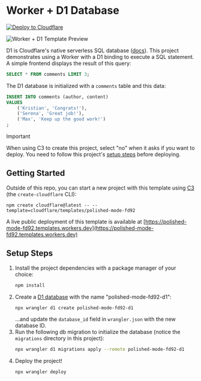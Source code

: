 # Worker + D1 Database

[![Deploy to Cloudflare](https://deploy.workers.cloudflare.com/button)](https://deploy.workers.cloudflare.com/?url=https://github.com/cloudflare/templates/tree/main/polished-mode-fd92)

![Worker + D1 Template Preview](https://imagedelivery.net/wSMYJvS3Xw-n339CbDyDIA/cb7cb0a9-6102-4822-633c-b76b7bb25900/public)

<!-- dash-content-start -->

D1 is Cloudflare's native serverless SQL database ([docs](https://developers.cloudflare.com/d1/)). This project demonstrates using a Worker with a D1 binding to execute a SQL statement. A simple frontend displays the result of this query:

```SQL
SELECT * FROM comments LIMIT 3;
```

The D1 database is initialized with a `comments` table and this data:

```SQL
INSERT INTO comments (author, content)
VALUES
    ('Kristian', 'Congrats!'),
    ('Serena', 'Great job!'),
    ('Max', 'Keep up the good work!')
;
```

> [!IMPORTANT]
> When using C3 to create this project, select "no" when it asks if you want to deploy. You need to follow this project's [setup steps](https://github.com/cloudflare/templates/tree/main/polished-mode-fd92#setup-steps) before deploying.

<!-- dash-content-end -->

## Getting Started

Outside of this repo, you can start a new project with this template using [C3](https://developers.cloudflare.com/pages/get-started/c3/) (the `create-cloudflare` CLI):

```
npm create cloudflare@latest -- --template=cloudflare/templates/polished-mode-fd92
```

A live public deployment of this template is available at [https://polished-mode-fd92.templates.workers.dev](https://polished-mode-fd92.templates.workers.dev)

## Setup Steps

1. Install the project dependencies with a package manager of your choice:
   ```bash
   npm install
   ```
2. Create a [D1 database](https://developers.cloudflare.com/d1/get-started/) with the name "polished-mode-fd92-d1":
   ```bash
   npx wrangler d1 create polished-mode-fd92-d1
   ```
   ...and update the `database_id` field in `wrangler.json` with the new database ID.
3. Run the following db migration to initialize the database (notice the `migrations` directory in this project):
   ```bash
   npx wrangler d1 migrations apply --remote polished-mode-fd92-d1
   ```
4. Deploy the project!
   ```bash
   npx wrangler deploy
   ```
